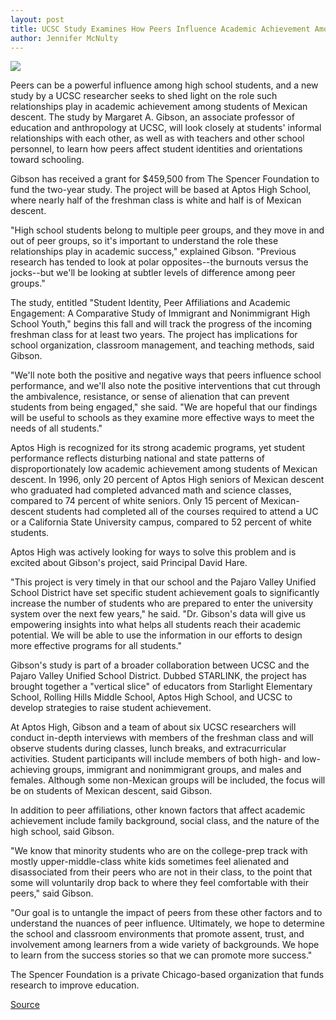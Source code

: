 ```yaml
---
layout: post
title: UCSC Study Examines How Peers Influence Academic Achievement Among Students Of Mexican Descent
author: Jennifer McNulty
---
```


![][3]

Peers can be a powerful influence among high school students, and a new study by a UCSC researcher seeks to shed light on the role such relationships play in academic achievement among students of Mexican descent. The study by Margaret A. Gibson, an associate professor of education and anthropology at UCSC, will look closely at students' informal relationships with each other, as well as with teachers and other school personnel, to learn how peers affect student identities and orientations toward schooling.

Gibson has received a grant for $459,500 from The Spencer Foundation to fund the two-year study. The project will be based at Aptos High School, where nearly half of the freshman class is white and half is of Mexican descent.

"High school students belong to multiple peer groups, and they move in and out of peer groups, so it's important to understand the role these relationships play in academic success," explained Gibson. "Previous research has tended to look at polar opposites--the burnouts versus the jocks--but we'll be looking at subtler levels of difference among peer groups."

The study, entitled "Student Identity, Peer Affiliations and Academic Engagement: A Comparative Study of Immigrant and Nonimmigrant High School Youth," begins this fall and will track the progress of the incoming freshman class for at least two years. The project has implications for school organization, classroom management, and teaching methods, said Gibson.

"We'll note both the positive and negative ways that peers influence school performance, and we'll also note the positive interventions that cut through the ambivalence, resistance, or sense of alienation that can prevent students from being engaged," she said. "We are hopeful that our findings will be useful to schools as they examine more effective ways to meet the needs of all students."

Aptos High is recognized for its strong academic programs, yet student performance reflects disturbing national and state patterns of disproportionately low academic achievement among students of Mexican descent. In 1996, only 20 percent of Aptos High seniors of Mexican descent who graduated had completed advanced math and science classes, compared to 74 percent of white seniors. Only 15 percent of Mexican-descent students had completed all of the courses required to attend a UC or a California State University campus, compared to 52 percent of white students.

Aptos High was actively looking for ways to solve this problem and is excited about Gibson's project, said Principal David Hare.

"This project is very timely in that our school and the Pajaro Valley Unified School District have set specific student achievement goals to significantly increase the number of students who are prepared to enter the university system over the next few years," he said. "Dr. Gibson's data will give us empowering insights into what helps all students reach their academic potential. We will be able to use the information in our efforts to design more effective programs for all students."

Gibson's study is part of a broader collaboration between UCSC and the Pajaro Valley Unified School District. Dubbed STARLINK, the project has brought together a "vertical slice" of educators from Starlight Elementary School, Rolling Hills Middle School, Aptos High School, and UCSC to develop strategies to raise student achievement.

At Aptos High, Gibson and a team of about six UCSC researchers will conduct in-depth interviews with members of the freshman class and will observe students during classes, lunch breaks, and extracurricular activities. Student participants will include members of both high- and low-achieving groups, immigrant and nonimmigrant groups, and males and females. Although some non-Mexican groups will be included, the focus will be on students of Mexican descent, said Gibson.

In addition to peer affiliations, other known factors that affect academic achievement include family background, social class, and the nature of the high school, said Gibson.

"We know that minority students who are on the college-prep track with mostly upper-middle-class white kids sometimes feel alienated and disassociated from their peers who are not in their class, to the point that some will voluntarily drop back to where they feel comfortable with their peers," said Gibson.

"Our goal is to untangle the impact of peers from these other factors and to understand the nuances of peer influence. Ultimately, we hope to determine the school and classroom environments that promote assent, trust, and involvement among learners from a wide variety of backgrounds. We hope to learn from the success stories so that we can promote more success."

The Spencer Foundation is a private Chicago-based organization that funds research to improve education.

[3]: http://www1.ucsc.edu/oncampus/currents/98-99/art/gibson_margaret.98-09-07.jpg

[Source](http://www1.ucsc.edu/oncampus/currents/98-99/09-07/gibson.htm "Permalink to Margaret Gibson Aptos High research: 09-07-98")
